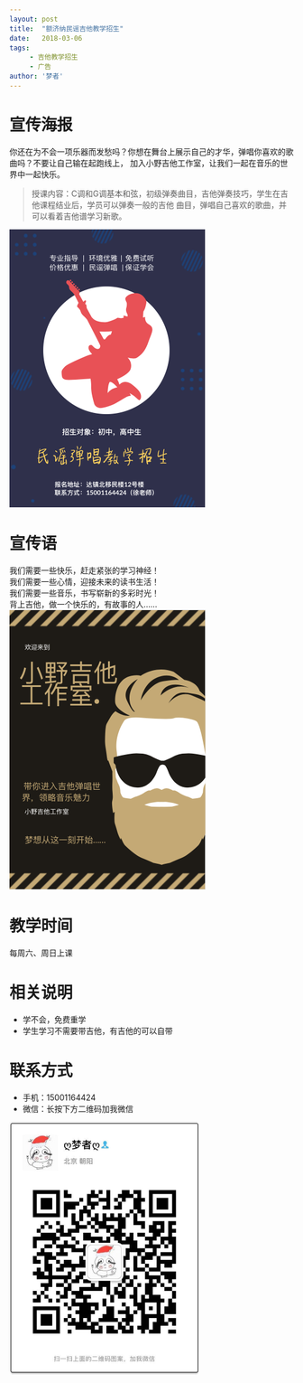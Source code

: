 ```yaml
---
layout: post
title:  "额济纳民谣吉他教学招生"
date:   2018-03-06
tags:
     - 吉他教学招生
     - 广告
author: '梦者'
---
```

# 宣传海报

你还在为不会一项乐器而发愁吗？你想在舞台上展示自己的才华，弹唱你喜欢的歌曲吗？不要让自己输在起跑线上，
加入小野吉他工作室，让我们一起在音乐的世界中一起快乐。 <br/>

> 授课内容：C调和G调基本和弦，初级弹奏曲目，吉他弹奏技巧，学生在吉他课程结业后，学员可以弹奏一般的吉他
曲目，弹唱自己喜欢的歌曲，并可以看着吉他谱学习新歌。
<img src="/img/gteach.png" class="img-thumbnail" style="zoom:50%" />

# 宣传语
我们需要一些快乐，赶走紧张的学习神经！<br/>
我们需要一些心情，迎接未来的读书生活！<br/>
我们需要一些音乐，书写崭新的多彩时光！<br/>
背上吉他，做一个快乐的，有故事的人……
<img src="/img/xiaoye.png" class="img-thumbnail" style="zoom:50%" />

# 教学时间
每周六、周日上课

# 相关说明
  * 学不会，免费重学
  * 学生学习不需要带吉他，有吉他的可以自带
 
 # 联系方式

 * 手机：15001164424
 * 微信：长按下方二维码加我微信
 <img src="/img/weixin.jpeg" class="img-thumbnail" style="zoom:50%" />

 